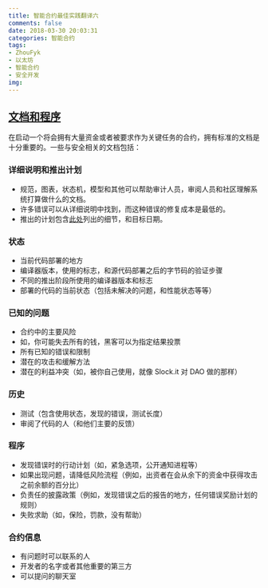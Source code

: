 ```yaml
---
title: 智能合约最佳实践翻译六
comments: false
date: 2018-03-30 20:03:31
categories: 智能合约
tags:
- ZhouFyk
- 以太坊
- 智能合约
- 安全开发
img:
---
```


## [文档和程序](https://consensys.github.io/smart-contract-best-practices/documentation_procedures/)

在启动一个将会拥有大量资金或者被要求作为关键任务的合约，拥有标准的文档是十分重要的。一些与安全相关的文档包括：

### 详细说明和推出计划

* 规范，图表，状态机，模型和其他可以帮助审计人员，审阅人员和社区理解系统打算做什么的文档。
* 许多错误可以从详细说明中找到，而这种错误的修复成本是最低的。
* 推出的计划包含[此处](https://github.com/ConsenSys/smart-contract-best-practices#contract-rollout)列出的细节，和目标日期。

### 状态

* 当前代码部署的地方
* 编译器版本，使用的标志，和源代码部署之后的字节码的验证步骤
* 不同的推出阶段所使用的编译器版本和标志
* 部署的代码的当前状态（包括未解决的问题，和性能状态等等）

### 已知的问题

* 合约中的主要风险
* 如，你可能失去所有的钱，黑客可以为指定结果投票
* 所有已知的错误和限制
* 潜在的攻击和缓解方法
* 潜在的利益冲突（如，被你自己使用，就像 Slock.it 对 DAO 做的那样）

### 历史

* 测试（包含使用状态，发现的错误，测试长度）
* 审阅了代码的人（和他们主要的反馈）

### 程序

* 发现错误时的行动计划（如，紧急选项，公开通知进程等）
* 如果出现问题，请降低风险流程（例如，出资者在会从余下的资金中获得攻击之前余额的百分比）
* 负责任的披露政策（例如，发现错误之后的报告的地方，任何错误奖励计划的规则）
* 失败求助（如，保险，罚款，没有帮助）

### 合约信息

* 有问题时可以联系的人
* 开发者的名字或者其他重要的第三方
* 可以提问的聊天室
